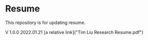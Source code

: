 # Resume
This repository is for updating resume.


V 1.0.0 2022.01.21 [a relative link]("Tim Liu Research Resume.pdf")
